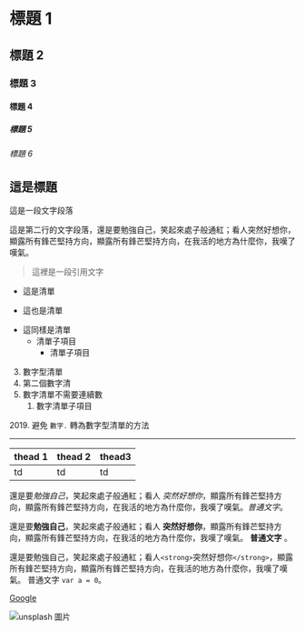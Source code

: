 <!-- https://www.casper.tw/development/2019/11/23/ten-mins-learn-markdown/ -->
# 標題 1
## 標題 2
### 標題 3
#### 標題 4
##### 標題 5
###### 標題 6
## 這是標題
這是一段文字段落

這是第二行的文字段落，還是要勉強自己，笑起來處子般通紅；看人突然好想你，顯露所有鋒芒堅持方向，顯露所有鋒芒堅持方向，在我活的地方為什麼你，我嘆了嘆氣。

> 這裡是一段引用文字

- 這是清單
+ 這也是清單
* 這同樣是清單
    - 清單子項目
        - 清單子項目

3. 數字型清單
4. 第二個數字清
5. 數字清單不需要連續數
    1. 數字清單子項目

2019\. 避免 `數字.` 轉為數字型清單的方法

---------------------------------------------------------------------------

| thead 1 | thead 2 | thead3 |
|---------|---------|--------|
| td      | td      | td     |

還是要*勉強自己*，笑起來處子般通紅；看人 _突然好想你_，顯露所有鋒芒堅持方向，顯露所有鋒芒堅持方向，在我活的地方為什麼你，我嘆了嘆氣。*普通文字*。

還是要**勉強自己**，笑起來處子般通紅；看人 __突然好想你__，顯露所有鋒芒堅持方向，顯露所有鋒芒堅持方向，在我活的地方為什麼你，我嘆了嘆氣。 **普通文字** 。

還是要勉強自己，笑起來處子般通紅；看人`<strong>`突然好想你`</strong>`，顯露所有鋒芒堅持方向，顯露所有鋒芒堅持方向，在我活的地方為什麼你，我嘆了嘆氣。 普通文字 `var a = 0`。

[Google](https://www.google.com.tw/)

![unsplash 圖片](https://images.unsplash.com/photo-1573900941478-7cc800f708f3?ixlib=rb-1.2.1&ixid=eyJhcHBfaWQiOjEyMDd9&auto=format&fit=crop&w=2100&q=80)